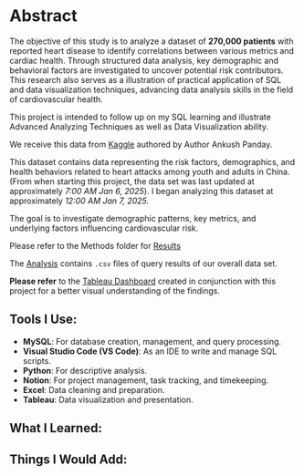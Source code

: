 # Abstract

The objective of this study is to analyze a dataset of **270,000 patients** with reported heart disease to identify correlations between various metrics and cardiac health. Through structured data analysis, key demographic and behavioral factors are investigated to uncover potential risk contributors. This research also serves as a illustration of practical application of SQL and data visualization techniques, advancing data analysis skills in the field of cardiovascular health.

This project is intended to follow up on my SQL learning and illustrate Advanced Analyzing Techniques as well as Data Visualization ability.

We receive this data from [Kaggle](https://www.kaggle.com/datasets/ankushpanday1/heart-attack-in-china-youth-vs-adult) authored by Author Ankush Panday.

This dataset contains data representing the risk factors, demographics, and health behaviors related to heart attacks among youth and adults in China. (From when starting this project, the data set was last updated at approximately *7:00 AM Jan 6, 2025*). I began analyzing this dataset at approximately *12:00 AM Jan 7, 2025.*

The goal is to investigate demographic patterns, key metrics, and underlying factors influencing cardiovascular risk. 

Please refer to the Methods folder for [Results](/Method/README.md)

The [Analysis](/Analysis) contains `.csv` files of query results of our overall data set.

**Please refer** to the [Tableau Dashboard]() created in conjunction with this project for a better visual understanding of the findings.

## Tools I Use:
- **MySQL**: For database creation, management, and query processing.
- **Visual Studio Code (VS Code)**: As an IDE to write and manage SQL scripts.
- **Python**: For descriptive analysis.
- **Notion**: For project management, task tracking, and timekeeping.
- **Excel**: Data cleaning and preparation.
- **Tableau**: Data visualization and presentation.

## What I Learned:

## Things I Would Add: